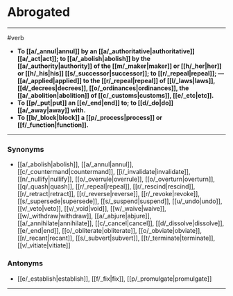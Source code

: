 # Abrogated
---
#verb
- **To [[a/_annul|annul]] by an [[a/_authoritative|authoritative]] [[a/_act|act]]; to [[a/_abolish|abolish]] by the [[a/_authority|authority]] of the [[m/_maker|maker]] or [[h/_her|her]] or [[h/_his|his]] [[s/_successor|successor]]; to [[r/_repeal|repeal]]; — [[a/_applied|applied]] to the [[r/_repeal|repeal]] of [[l/_laws|laws]], [[d/_decrees|decrees]], [[o/_ordinances|ordinances]], the [[a/_abolition|abolition]] of [[c/_customs|customs]], [[e/_etc|etc]].**
- **To [[p/_put|put]] an [[e/_end|end]] to; to [[d/_do|do]] [[a/_away|away]] with.**
- **To [[b/_block|block]] a [[p/_process|process]] or [[f/_function|function]].**
---
### Synonyms
- [[a/_abolish|abolish]], [[a/_annul|annul]], [[c/_countermand|countermand]], [[i/_invalidate|invalidate]], [[n/_nullify|nullify]], [[o/_overrule|overrule]], [[o/_overturn|overturn]], [[q/_quash|quash]], [[r/_repeal|repeal]], [[r/_rescind|rescind]], [[r/_retract|retract]], [[r/_reverse|reverse]], [[r/_revoke|revoke]], [[s/_supersede|supersede]], [[s/_suspend|suspend]], [[u/_undo|undo]], [[v/_veto|veto]], [[v/_void|void]], [[w/_waive|waive]], [[w/_withdraw|withdraw]], [[a/_abjure|abjure]], [[a/_annihilate|annihilate]], [[c/_cancel|cancel]], [[d/_dissolve|dissolve]], [[e/_end|end]], [[o/_obliterate|obliterate]], [[o/_obviate|obviate]], [[r/_recant|recant]], [[s/_subvert|subvert]], [[t/_terminate|terminate]], [[v/_vitiate|vitiate]]
### Antonyms
- [[e/_establish|establish]], [[f/_fix|fix]], [[p/_promulgate|promulgate]]
---
